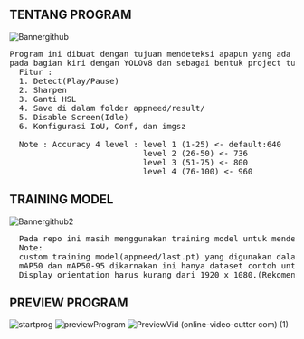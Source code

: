 ## TENTANG PROGRAM
![Bannergithub](https://github.com/Alfin45/YOLOv8-Screen-Capture-Detection-App/assets/161688299/19e54aff-58d1-4c1d-b7c3-cc98c38121a2)

<pre>
Program ini dibuat dengan tujuan mendeteksi apapun yang ada di dalam layar monitor 
pada bagian kiri dengan YOLOv8 dan sebagai bentuk project tugas akhir.
  Fitur : 
  1. Detect(Play/Pause)
  2. Sharpen
  3. Ganti HSL
  4. Save di dalam folder appneed/result/
  5. Disable Screen(Idle)
  6. Konfigurasi IoU, Conf, dan imgsz

  Note : Accuracy 4 level : level 1 (1-25) <- default:640
                            level 2 (26-50) <- 736
                            level 3 (51-75) <- 800
                            level 4 (76-100) <- 960
</pre>


## TRAINING MODEL
![Bannergithub2](https://github.com/Alfin45/YOLOv8-Screen-Capture-Detection-App/assets/161688299/55d60f0f-eb6a-475e-ab4a-57a28593dcde)

<pre>
  Pada repo ini masih menggunakan training model untuk mendeteksi no helmet, no gloves, dan no jacket
  Note:
  custom training model(appneed/last.pt) yang digunakan dalam mendeteksi masih kecil precision, recall, 
  mAP50 dan mAP50-95 dikarnakan ini hanya dataset contoh untuk membuat program berjalan.
  Display orientation harus kurang dari 1920 x 1080.(Rekomendasi 1600 x 900) 
</pre>



## PREVIEW PROGRAM
![startprog](https://github.com/Alfin45/YOLOv8-Screen-Capture-Detection-App/assets/161688299/ad224eb2-91c7-4d9b-9a6d-2079cb537cb0)
![previewProgram](https://github.com/Alfin45/YOLOv8-Screen-Capture-Detection-App/assets/161688299/f956cb1b-0abf-4d12-a619-8d551e9bda87)
![PreviewVid (online-video-cutter com) (1)](https://github.com/Alfin45/YOLOv8-Screen-Capture-Detection-App/assets/161688299/f174a89f-c908-4583-9daf-3e7f6a743b37)






